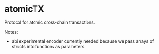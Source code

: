 # atomicTX
Protocol for atomic cross-chain transactions.


Notes:

- abi experimental encoder currently needed because we pass arrays of structs into
functions as parameters.

